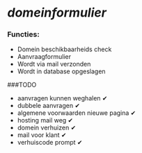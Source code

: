 # **_domeinformulier_**

### Functies:
* Domein beschikbaarheids check
* Aanvraagformulier
* Wordt via mail verzonden
* Wordt in database opgeslagen

###TODO
* aanvragen kunnen weghalen ✔ 
* dubbele aanvragen ✔ 
* algemene voorwaarden nieuwe pagina ✔ 
* hosting mail weg ✔ 
* domein verhuizen ✔ 
* mail voor klant ✔ 
* verhuiscode prompt ✔ 
